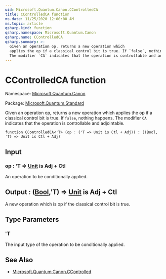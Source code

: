 ```yaml
---
uid: Microsoft.Quantum.Canon.CControlledCA
title: CControlledCA function
ms.date: 11/25/2020 12:00:00 AM
ms.topic: article
qsharp.kind: function
qsharp.namespace: Microsoft.Quantum.Canon
qsharp.name: CControlledCA
qsharp.summary: >-
  Given an operation op, returns a new operation which
  applies the op if a classical control bit is true. If `false`, nothing happens.
  The modifier `CA` indicates that the operation is controllable and adjointable.
---
```


# CControlledCA function

Namespace: [Microsoft.Quantum.Canon](xref:Microsoft.Quantum.Canon)

Package: [Microsoft.Quantum.Standard](https://nuget.org/packages/Microsoft.Quantum.Standard)


Given an operation op, returns a new operation whichapplies the op if a classical control bit is true. If `false`, nothing happens.The modifier `CA` indicates that the operation is controllable and adjointable.

```qsharp
function CControlledCA<'T> (op : ('T => Unit is Ctl + Adj)) : ((Bool, 'T) => Unit is Ctl + Adj)
```


## Input

### op : 'T => [Unit](xref:microsoft.quantum.user-guide.language.types)  is Adj + Ctl

An operation to be conditionally applied.



## Output : ([Bool](xref:microsoft.quantum.user-guide.language.types),'T) => [Unit](xref:microsoft.quantum.user-guide.language.types)  is Adj + Ctl

A new operation which is op if the classical control bit is true.

## Type Parameters

### 'T

The input type of the operation to be conditionally applied.

## See Also

- [Microsoft.Quantum.Canon.CControlled](xref:Microsoft.Quantum.Canon.CControlled)